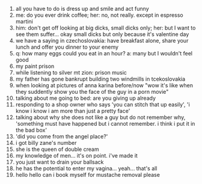1. all you have to do is dress up and smile and act funny
2. me: do you ever drink coffee; her: no, not really. except in espresso martini
3. him: don't get off looking at big dicks, small dicks only; her: but I want to see them suffer... okay small dicks but only because it's valentine day
4. we have a saying in czechoslovakia: have breakfast alone, share your lunch and offer you dinner to your enemy
5. q: how many eggs could you eat in an hour? a: many but I wouldn't feel good
6. my paint prison
7. while listening to silver mt zion: prison music
8. my father has gone bankrupt building two windmills in tcekoslovakia
9. when looking at pictures of anna karina before/now "wow it's like when they suddently show you the face of the guy in a porn movie"
10. talking about me going to bed: are you giving up already
11. responding to a shop owner who says 'you can stitch that up easily', 'i know i know i am more than just a pretty face'
12. talking about why she does not like a guy but do not remember why, 'something must have happened but i cannot remember. i think i put it in the bad box'
13. 'did you come from the angel place?'
14. i got billy zane's number
15. she is the queen of double cream
16. my knowledge of men... it's on point. i've made it
17. you just want to drain your ballsack
18. he has the potential to enter my vagina... yeah... that's all
19. hello hello can i book myself for mustache removal please
